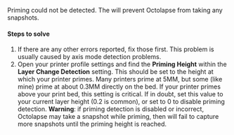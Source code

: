 Priming could not be detected.  The will prevent Octolapse from taking any snapshots.

#### Steps to solve

1.  If there are any other errors reported, fix those first.  This problem is usually caused by axis mode detection problems.
2.  Open your printer profile settings and find the  **Priming Height** within the **Layer Change Detection** setting.  This should be set to the height at which your printer primes.  Many printers prime at 5MM, but some (like mine) prime at about 0.3MM directly on the bed.  If your printer primes above your print bed, this setting is critical.  If in doubt, set this value to your current layer height (0.2 is common), or set to 0 to disable priming detection.  **Warning**: if priming detection is disabled or incorrect, Octolapse may take a snapshot while priming, then will fail to capture more snapshots until the priming height is reached.
